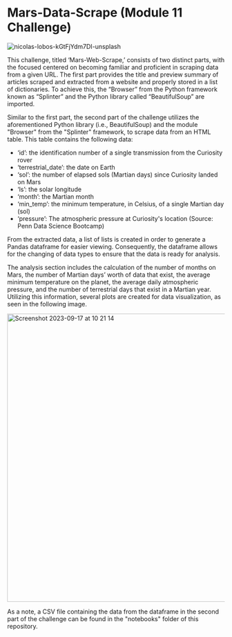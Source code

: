 # Mars-Data-Scrape (Module 11 Challenge)

![nicolas-lobos-kGtFjYdm7DI-unsplash](https://github.com/ryodaimatsui/mars-data-scrape/assets/137141385/9f3563b9-7155-47a5-8a78-6fcc58ed28e4)


This challenge, titled ‘Mars-Web-Scrape,’ consists of two distinct parts, with the focused centered on becoming familiar and proficient in scraping data from a given URL.  The first part provides the title and preview summary of articles scraped and extracted from a website and properly stored in a list of dictionaries. To achieve this, the “Browser” from the Python framework known as “Splinter” and the Python library called “BeautifulSoup” are imported.

Similar to the first part, the second part of the challenge utilizes the aforementioned Python library (i.e., BeautifulSoup) and the module "Browser" from the "Splinter" framework, to scrape data from an HTML table. This table contains the following data:

-	‘id’: the identification number of a single transmission from the Curiosity rover
-	‘terrestrial_date’: the date on Earth
-	‘sol’: the number of elapsed sols (Martian days) since Curiosity landed on Mars
-	‘ls’: the solar longitude
-	‘month’: the Martian month
-	‘min_temp’: the minimum temperature, in Celsius, of a single Martian day (sol)
-	‘pressure’: The atmospheric pressure at Curiosity's location
                                              (Source: Penn Data Science Bootcamp)

From the extracted data, a list of lists is created in order to generate a Pandas dataframe for easier viewing. Consequently, the dataframe allows for the changing of data types to ensure that the data is ready for analysis. 

The analysis section includes the calculation of the number of months on Mars, the number of Martian days’ worth of data that exist, the average minimum temperature on the planet, the average daily atmospheric pressure, and the number of terrestrial days that exist in a Martian year. Utilizing this information, several plots are created for data visualization, as seen in the following image.

<img width="668" alt="Screenshot 2023-09-17 at 10 21 14" src="https://github.com/ryodaimatsui/mars-data-scrape/assets/137141385/0a3da38d-838f-45f5-a870-38a7636793df">

As a note, a CSV file containing the data from the dataframe in the second part of the challenge can be found in the "notebooks" folder of this repository. 


